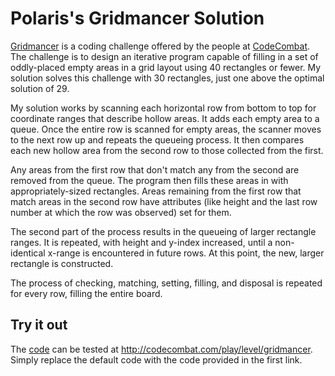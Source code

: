 # Polaris's Gridmancer Solution

[Gridmancer]: http://codecombat.com/play/level/gridmancer
[CodeCombat]: http://codecombat.com/

[Gridmancer] is a coding challenge offered by the people at [CodeCombat]. The challenge is to design an iterative program capable of filling in a set of oddly-placed empty areas in a grid layout using 40 rectangles or fewer. My solution solves this challenge with 30 rectangles, just one above the optimal solution of 29.

My solution works by scanning each horizontal row from bottom to top for coordinate ranges that describe hollow areas. It adds each empty area to a queue. Once the entire row is scanned for empty areas, the scanner moves to the next row up and repeats the queueing process. It then compares each new hollow area from the second row to those collected from the first.

Any areas from the first row that don't match any from the second are removed from the queue. The program then fills these areas in with appropriately-sized rectangles. Areas remaining from the first row that match areas in the second row have attributes (like height and the last row number at which the row was observed) set for them.

The second part of the process results in the queueing of larger rectangle ranges. It is repeated, with height and y-index increased, until a non-identical x-range is encountered in future rows. At this point, the new, larger rectangle is constructed.

The process of checking, matching, setting, filling, and disposal is repeated for every row, filling the entire board.

## Try it out

[code]: https://github.com/Polaris/Gridmancer-Solution/blob/master/codecombatphase2.js

The [code] can be tested at http://codecombat.com/play/level/gridmancer. Simply replace the default code with the code provided in the first link.
